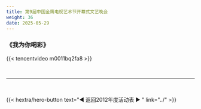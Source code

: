 ```yaml
---
title: 第9届中国金鹰电视艺术节开幕式文艺晚会
weight: 36
date: 2025-05-29
---
```


### 《我为你喝彩》


{{< tencentvideo m0011bq2fa8 >}}


<br>
<hr>
<br>

{{< hextra/hero-button text="◀ 返回2012年度活动表 ▶ " link="../" >}}